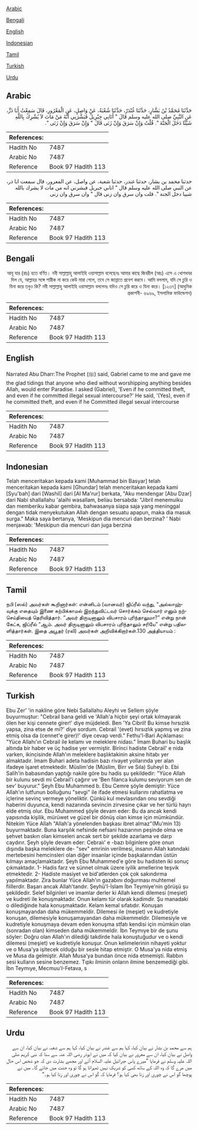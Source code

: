 [Arabic](#arabic)

[Bengali](#bengali)

[English](#english)

[Indonesian](#indonesian)

[Tamil](#tamil)

[Turkish](#turkish)

[Urdu](#urdu)

## Arabic


<div dir="rtl" lang="ar" style={{fontSize:'larger',backgroundColor:'#f8f9fa',padding:20}}>
حَدَّثَنَا مُحَمَّدُ بْنُ بَشَّارٍ، حَدَّثَنَا غُنْدَرٌ، حَدَّثَنَا شُعْبَةُ، عَنْ وَاصِلٍ، عَنِ الْمَعْرُورِ، قَالَ سَمِعْتُ أَبَا ذَرٍّ، عَنِ النَّبِيِّ صلى الله عليه وسلم قَالَ ‏"‏ أَتَانِي جِبْرِيلُ فَبَشَّرَنِي أَنَّهُ مَنْ مَاتَ لاَ يُشْرِكُ بِاللَّهِ شَيْئًا دَخَلَ الْجَنَّةَ ‏"‏‏.‏ قُلْتُ وَإِنْ سَرَقَ وَإِنْ زَنَى قَالَ ‏"‏ وَإِنْ سَرَقَ وَإِنْ زَنَى ‏"‏‏.‏
</div>
<div style={{backgroundColor:'#f8f9fa',padding:20, marginBottom: 10}}><table> <thead> <tr> <th>References:</th> <th></th> </tr> </thead> <tbody><tr><td>Hadith No</td><td>7487</td></tr><tr><td>Arabic No</td><td>7487</td></tr><tr><td>Reference</td><td>Book 97 Hadith 113</td></tr></tbody></table></div>


<div dir="rtl" lang="ar" style={{fontSize:'larger',backgroundColor:'#f8f9fa',padding:20}}>
حدثنا محمد بن بشار، حدثنا غندر، حدثنا شعبة، عن واصل، عن المعرور، قال سمعت ابا ذر، عن النبي صلى الله عليه وسلم قال " اتاني جبريل فبشرني انه من مات لا يشرك بالله شييا دخل الجنة ". قلت وان سرق وان زنى قال " وان سرق وان زنى
</div>
<div style={{backgroundColor:'#f8f9fa',padding:20, marginBottom: 10}}><table> <thead> <tr> <th>References:</th> <th></th> </tr> </thead> <tbody><tr><td>Hadith No</td><td>7487</td></tr><tr><td>Arabic No</td><td>7487</td></tr><tr><td>Reference</td><td>Book 97 Hadith 113</td></tr></tbody></table></div>

## Bengali


<div dir="rtl" lang="bn" style={{fontSize:'larger',backgroundColor:'#f8f9fa',padding:20}}>
আবূ যার (রাঃ) হতে বর্ণিত। নবী সাল্লাল্লাহু আলাইহি ওয়াসাল্লাম বলেছেনঃ আমার কাছে জিবরীল (আঃ) এসে এ খোশখবর দিল যে, আল্লাহর সঙ্গে শারীক না করে কেউ মারা গেলে, তবে সে জান্নাতে প্রবেশ করবে। আমি বললাম, যদি সে চুরি ও যিনা করে তবুও কি? নবী সাল্লাল্লাহু আলাইহি ওয়াসাল্লাম বললেনঃ যদিও সে চুরি করে ও যিনা করে। [১২৩৭] (আধুনিক প্রকাশনী- ৬৯৬৯, ইসলামিক ফাউন্ডেশন)
</div>
<div style={{backgroundColor:'#f8f9fa',padding:20, marginBottom: 10}}><table> <thead> <tr> <th>References:</th> <th></th> </tr> </thead> <tbody><tr><td>Hadith No</td><td>7487</td></tr><tr><td>Arabic No</td><td>7487</td></tr><tr><td>Reference</td><td>Book 97 Hadith 113</td></tr></tbody></table></div>

## English


<div dir="ltr" lang="en" style={{fontSize:'larger',backgroundColor:'#f8f9fa',padding:20}}>
Narrated Abu Dharr:The Prophet (ﷺ) said, Gabriel came to me and gave me the glad tidings that anyone who died without worshipping anything besides Allah, would enter Paradise. I asked (Gabriel), 'Even if he committed theft, and even if he committed illegal sexual intercourse?' He said, '(Yes), even if he committed theft, and even if he Committed illegal sexual intercourse
</div>
<div style={{backgroundColor:'#f8f9fa',padding:20, marginBottom: 10}}><table> <thead> <tr> <th>References:</th> <th></th> </tr> </thead> <tbody><tr><td>Hadith No</td><td>7487</td></tr><tr><td>Arabic No</td><td>7487</td></tr><tr><td>Reference</td><td>Book 97 Hadith 113</td></tr></tbody></table></div>

## Indonesian


<div dir="ltr" lang="id" style={{fontSize:'larger',backgroundColor:'#f8f9fa',padding:20}}>
Telah menceritakan kepada kami [Muhammad bin Basyar] telah menceritakan kepada kami [Ghundar] telah menceritakan kepada kami [Syu'bah] dari [Washil] dari [Al Ma'rur] berkata, "Aku mendengar [Abu Dzar] dari Nabi shallallahu 'alaihi wasallam, beliau bersabda: "Jibril menemuiku dan memberiku kabar gembira, bahwasanya siapa saja yang meninggal dengan tidak menyekutukan Allah dengan sesuatu apapun, maka dia masuk surga." Maka saya bertanya, 'Meskipun dia mencuri dan berzina? ' Nabi menjawab: 'Meskipun dia mencuri dan juga berzina
</div>
<div style={{backgroundColor:'#f8f9fa',padding:20, marginBottom: 10}}><table> <thead> <tr> <th>References:</th> <th></th> </tr> </thead> <tbody><tr><td>Hadith No</td><td>7487</td></tr><tr><td>Arabic No</td><td>7487</td></tr><tr><td>Reference</td><td>Book 97 Hadith 113</td></tr></tbody></table></div>

## Tamil


<div dir="ltr" lang="ta" style={{fontSize:'larger',backgroundColor:'#f8f9fa',padding:20}}>
நபி (ஸல்) அவர்கள் கூறினார்கள்: என்னிடம் (வானவர்) ஜிப்ரீல் வந்து, “அல்லாஹ்வுக்கு எதையும் இணை கற்பிக்காமல் இறந்துவிட்டவர் சொர்க்கம் செல்வார் எனும் நற்செய்தியைத் தெரிவித்தார். “அவர் திருடினாலும் விபசாரம் புரிந்தாலுமா?” என்று நான் கேட்க, ஜிப்ரீல் “ஆம். அவர் திருடினாலும் விபசாரம் புரிந்தாலும் சரியே” என்று பதிலளித்தார்கள். இதை அபூதர் (ரலி) அவர்கள் அறிவிக்கிறார்கள்.130 அத்தியாயம் :
</div>
<div style={{backgroundColor:'#f8f9fa',padding:20, marginBottom: 10}}><table> <thead> <tr> <th>References:</th> <th></th> </tr> </thead> <tbody><tr><td>Hadith No</td><td>7487</td></tr><tr><td>Arabic No</td><td>7487</td></tr><tr><td>Reference</td><td>Book 97 Hadith 113</td></tr></tbody></table></div>

## Turkish


<div dir="ltr" lang="tr" style={{fontSize:'larger',backgroundColor:'#f8f9fa',padding:20}}>
Ebu Zer' 'in nakline göre Nebi Sallallahu Aleyhi ve Sellem şöyle buyurmuştur: "Cebrail bana geldi ve 'Allah'a hiçbir şeyi ortak kılmayarak ölen her kişi cennete girer!' diye müjdeledi. Ben 'Ya Cibril! Bu kimse hırsızlık yapsa, zina etse de mi?' diye sordum. Cebrail '(evet) hırsızlık yapmış ve zina etmiş olsa da (cennet'e girer)!' diye cevap verdi." Fethu'l-Bari Açıklaması: "Yüce Allahı'ın Cebrail ile kelamı ve meleklere nidası." İmam Buhari bu başlık altında bir haber ve üç hadise yer vermiştir. Birinci hadiste Cebrail' e nida varken, ikincisinde Allah'ın meleklere başlıktakinin aksine hitabı yer almaktadır. İmam Buhari adeta hadisin bazı rivayet yollarında yer alan ifadeye işaret etmektedir. Müslim'de (Müslim, Birr ve Sıla) Suheyl b. Ebi Salih'in babasından yaptığı nakile göre bu hadis şu şekildedir: "Yüce Allah bir kulunu sevdi mi Cebrail'i çağırır ve 'Ben filanca kulumu seviyorum sen de sev' buyurur." Şeyh Ebu Muhammed b. Ebu Cemre şöyle demiştir: Yüce Allah'ın lutfunun bolluğunu "sevgi" ile ifade etmesi kullarını rahatlatma ve içlerine sevinç vermeye yöneliktir. Çünkü kul mevlasından onu sevdiği haberini duyunca, kendi nazarında sevincin zirvesine çıkar ve her türlü hayrı elde etmiş olur. Ebu Muhammed şöyle devam eder: Bu da ancak kendi yapısında kişilik, mürüwet ve güzel bir dönüş olan kimse için mümkündür. Nitekim Yüce Allah "Allah'a yönelenden başkası ibret almaz"(Mu'min 13) buyurmaktadır. Buna karşılık nefsinde nefsani hazıarının peşinde olma ve şehvet baskın olan kimseleri ancak sert bir şekilde azarlama ve darp caydırır. Şeyh şöyle devam eder: Cebraiı' e -bazı bilginlere göre onun dışında başka meleklere de- "sev" emrinin verilmesi, insanın Allah katındaki mertebesini hemcinsleri olan diğer insanlar içinde başkalarından üstün kılmayı amaçlamaktadır. Şeyh Ebu Muhammed'e göre bu hadisten iki sonuç çıkmaktadır. 1- Hadis farz ve sünnet olmak üzere iyilik amellerine teşvik etmektedir. 2- Hadiste masiyet ve bid'atlerden çok çok sakındırma yapılmaktadır. Zira bunlar Yüce Allah'ın gazabını doğurması muhtemel fiillerdir. Başarı ancak Allah'tandır. Şeyhü'I-İslam İbn Teymiye'nin görüşü şu şekildedir. Selef bilginleri ve imamlar derler ki Allah kendi dilemesi (meşiet) ve kudreti ile konuşmaktadır. Onun kelamı tür olarak kadimdir. Şu manadaki o dilediğinde hala konuşmaktadır. Kelam kemal sıfatıdır. Konuşan konuşmayandan daha mükemmeldir. Dilemesi ile (meşiet) ve kudretiyle konuşan, dilemesiyle konuşamayandan daha mükemmeldir. Dilemesiyle ve kudretiyle konuşmaya devam eden konuşma stfatı kendisi için mümkün olan (sonradan olan) kimseden daha mükemmeldir. İbn Teymıye bir de şunu söyler: Doğru olan Allah'ın dilediği takdirde hala konuştuğudur ve o kendi dilemesi (meşiet) ve kudretiyle konuşur. Onun kelimelerinin nihayeti yoktur ve o Musa'ya işitecek olduğu bir sesle hitap etmiştir. O Musa'ya nida etmiş ve Musa da gelmiştir. Allah Musa'ya bundan önce nida etmemişti. Rabbın sesi kulların sesine benzemez. Tıpkı ilminin onların ilmine benzemediği gibi. İbn Teymıye, Mecmuu'I-Fetava, s
</div>
<div style={{backgroundColor:'#f8f9fa',padding:20, marginBottom: 10}}><table> <thead> <tr> <th>References:</th> <th></th> </tr> </thead> <tbody><tr><td>Hadith No</td><td>7487</td></tr><tr><td>Arabic No</td><td>7487</td></tr><tr><td>Reference</td><td>Book 97 Hadith 113</td></tr></tbody></table></div>

## Urdu


<div dir="rtl" lang="ur" style={{fontSize:'larger',backgroundColor:'#f8f9fa',padding:20}}>
ہم سے محمد بن بشار نے بیان کیا، کہا ہم سے غندر نے بیان کیا، کہا ہم سے شعبہ نے بیان کیا، ان سے واصل نے بیان کیا، ان سے معرور نے بیان کیا کہ میں نے ابوذر رضی اللہ عنہ سے سنا کہ نبی کریم صلی اللہ علیہ وسلم نے فرمایا ”میرے پاس جبرائیل علیہ السلام آئے اور مجھے بشارت دی کہ جو شخص اس حال میں مرے گا کہ وہ اللہ کے ساتھ کسی کو شریک نہیں ٹھہراتا ہو گا تو وہ جنت میں جائے گا۔ میں نے پوچھا گو اس نے چوری اور زنا بھی کیا ہو؟ فرمایا کہ گو اس نے چوری اور زنا کیا ہو۔“
</div>
<div style={{backgroundColor:'#f8f9fa',padding:20, marginBottom: 10}}><table> <thead> <tr> <th>References:</th> <th></th> </tr> </thead> <tbody><tr><td>Hadith No</td><td>7487</td></tr><tr><td>Arabic No</td><td>7487</td></tr><tr><td>Reference</td><td>Book 97 Hadith 113</td></tr></tbody></table></div>